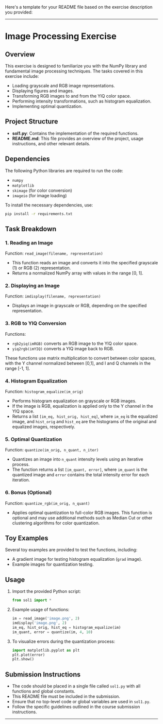 Here's a template for your README file based on the exercise description you provided:

---

# Image Processing Exercise

## Overview
This exercise is designed to familiarize you with the NumPy library and fundamental image processing techniques. The tasks covered in this exercise include:
- Loading grayscale and RGB image representations.
- Displaying figures and images.
- Transforming RGB images to and from the YIQ color space.
- Performing intensity transformations, such as histogram equalization.
- Implementing optimal quantization.

## Project Structure
- **sol1.py**: Contains the implementation of the required functions.
- **README.md**: This file provides an overview of the project, usage instructions, and other relevant details.

## Dependencies
The following Python libraries are required to run the code:
- `numpy`
- `matplotlib`
- `skimage` (for color conversion)
- `imageio` (for image loading)

To install the necessary dependencies, use:
```bash
pip install -r requirements.txt
```

## Task Breakdown
### 1. Reading an Image
Function: `read_image(filename, representation)`  
- This function reads an image and converts it into the specified grayscale (1) or RGB (2) representation.
- Returns a normalized NumPy array with values in the range [0, 1].

### 2. Displaying an Image
Function: `imdisplay(filename, representation)`  
- Displays an image in grayscale or RGB, depending on the specified representation.

### 3. RGB to YIQ Conversion
Functions:
- `rgb2yiq(imRGB)` converts an RGB image to the YIQ color space.
- `yiq2rgb(imYIQ)` converts a YIQ image back to RGB.
  
These functions use matrix multiplication to convert between color spaces, with the Y channel normalized between [0,1], and I and Q channels in the range [-1, 1].

### 4. Histogram Equalization
Function: `histogram_equalize(im_orig)`  
- Performs histogram equalization on grayscale or RGB images.
- If the image is RGB, equalization is applied only to the Y channel in the YIQ space.
- Returns a list `[im_eq, hist_orig, hist_eq]`, where `im_eq` is the equalized image, and `hist_orig` and `hist_eq` are the histograms of the original and equalized images, respectively.

### 5. Optimal Quantization
Function: `quantize(im_orig, n_quant, n_iter)`  
- Quantizes an image into `n_quant` intensity levels using an iterative process.
- The function returns a list `[im_quant, error]`, where `im_quant` is the quantized image and `error` contains the total intensity error for each iteration.

### 6. Bonus (Optional)
Function: `quantize_rgb(im_orig, n_quant)`  
- Applies optimal quantization to full-color RGB images. This function is optional and may use additional methods such as Median Cut or other clustering algorithms for color quantization.

## Toy Examples
Several toy examples are provided to test the functions, including:
- A gradient image for testing histogram equalization (`grad` image).
- Example images for quantization testing.

## Usage
1. Import the provided Python script:
   ```python
   from sol1 import *
   ```

2. Example usage of functions:
   ```python
   im = read_image('image.png', 2)
   imdisplay('image.png', 2)
   im_eq, hist_orig, hist_eq = histogram_equalize(im)
   im_quant, error = quantize(im, 4, 10)
   ```

3. To visualize errors during the quantization process:
   ```python
   import matplotlib.pyplot as plt
   plt.plot(error)
   plt.show()
   ```

## Submission Instructions
- The code should be placed in a single file called `sol1.py` with all functions and global constants.
- This README file must be included in the submission.
- Ensure that no top-level code or global variables are used in `sol1.py`.
- Follow the specific guidelines outlined in the course submission instructions.

---

